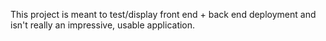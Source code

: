 This project is meant to test/display front end + back end deployment and isn't really an impressive, usable application.
